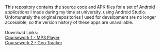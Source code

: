 This repository contains the source code and APK files for a set of Android applications I made during my time at university, using Android Studio.
Unfortunately the original repositories I used for development are no longer accessible, so the version history of these apps are unavailable.\
\
Download Links:\
[Coursework 1 - MP3 Player](https://github.com/Tom-Wicks/AndroidProjects/blob/main/CW1MP3Player.apk)\
[Coursework 2 - Geo Tracker](https://github.com/Tom-Wicks/AndroidProjects/blob/main/CW2GeoTracker.apk)
